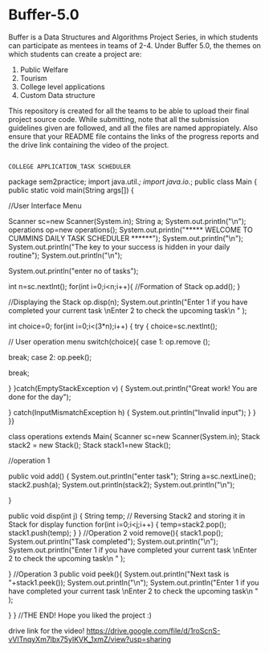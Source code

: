 # Buffer-5.0
Buffer is a Data Structures and Algorithms Project Series, in which students can participate as mentees in teams of 2-4. Under Buffer 5.0, the themes on which students can create a project are: 

1. Public Welfare
2. Tourism
3. College level applications
4. Custom Data structure

This repository is created for all the teams to be able to upload their final project source code. While submitting, note that all the submission guidelines given are followed, and all the files are named appropiately. Also ensure that your README file contains the links of the progress reports and the drive link containing the video of the project.


																																	COLLEGE APPLICATION_TASK SCHEDULER
package sem2practice;
import java.util.*;
import java.io.*;
public class Main {
public static void main(String args[])  {

//User Interface Menu

Scanner sc=new Scanner(System.in);
String a;
System.out.println("\n");
operations op=new operations();
System.out.println("***** WELCOME TO CUMMINS DAILY TASK SCHEDULER ******");
System.out.println("\n");
System.out.println("The key to your success is hidden in your daily routine");
System.out.println("\n");

System.out.println("enter no of tasks");

int n=sc.nextInt();
for(int i=0;i<n;i++){
//Formation of Stack
op.add();
}

//Displaying the Stack
op.disp(n);
System.out.println("Enter 1 if you have completed your current task \nEnter 2 to check the upcoming task\n  " );

int choice=0;
for(int i=0;i<(3*n);i++)
{
try
{
choice=sc.nextInt();

// User operation menu
switch(choice){
case 1:
op.remove ();

break;
case 2:
op.peek();

break;

}
}catch(EmptyStackException v) {
System.out.println("Great work! You are done for the day");

}
catch(InputMismatchException h) {
System.out.println("Invalid input");
}
}
}}

class operations extends Main{
Scanner sc=new Scanner(System.in);
Stack<String> stack2 = new Stack<String>();
Stack<String> stack1=new Stack<String>();

//operation 1

public void add() {
System.out.println("enter task");
String a=sc.nextLine();
stack2.push(a);
System.out.println(stack2);
System.out.println("\n");

}

public void disp(int j) {
String temp;
// Reversing Stack2 and storing it in Stack for display function
for(int i=0;i<j;i++) {
temp=stack2.pop();
stack1.push(temp);
}
}
//Operation 2
void remove(){
stack1.pop();
System.out.println("Task completed");
System.out.println("\n");
System.out.println("Enter 1 if you have completed your current task \nEnter 2 to check the upcoming task\n  " );


}
//Operation 3
public void peek(){
System.out.println("Next task is "+stack1.peek());
System.out.println("\n");
System.out.println("Enter 1 if you have completed your current task \nEnter 2 to check the upcoming task\n  " );


}
}
//THE END! Hope you liked the project :)

drive link for the video!
https://drive.google.com/file/d/1roScnS-vVlTnqyXm7lbx75yIKVK_1xmZ/view?usp=sharing
